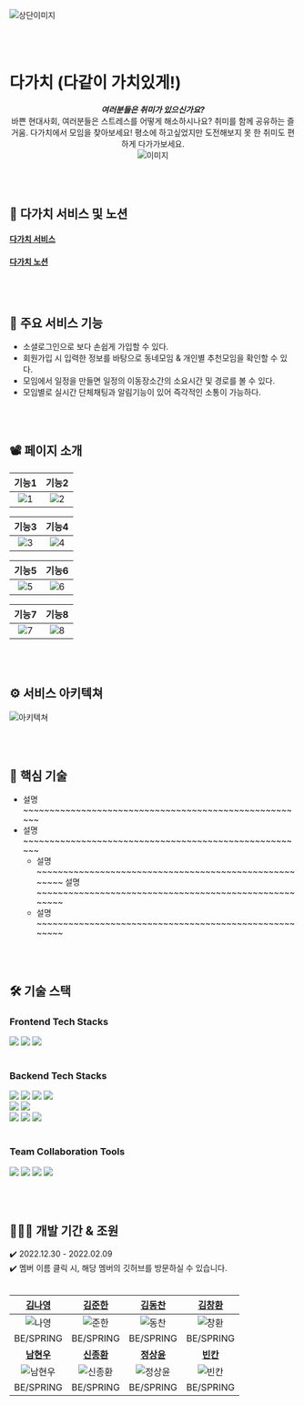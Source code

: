 ![상단이미지](https://github.com/newTypeo/dagachi/blob/master/githubImg/images.jpg?raw=true)

<br /> <br />

# 다가치 (다같이 가치있게!)
<div align=center>

***여러분들은 취미가 있으신가요?***  
바쁜 현대사회, 여러분들은 스트레스를 어떻게 해소하시나요?
취미를 함께 공유하는 즐거움. 다가치에서 모임을 찾아보세요!
평소에 하고싶었지만 도전해보지 못 한 취미도 편하게 다가가보세요.
<br />
![이미지](https://github.com/newTypeo/dagachi/blob/master/githubImg/images.jpg?raw=true)  
</div>

<br /> <br />

## 🔗 다가치 서비스 및 노션
#### [다가치 서비스]()
#### [다가치 노션](https://www.notion.so/6803054d29a34a60aa643c2b2d469c2f?v=6ef3c5f393b5482f88d7fd9819ee90b9&pvs=4)

<br /> <br />

## 📢 주요 서비스 기능
<ul>
  <li> 소셜로그인으로 보다 손쉽게 가입할 수 있다. </li>
  <li> 회원가입 시 입력한 정보를 바탕으로 동네모임 & 개인별 추천모임을 확인할 수 있다. </li>
  <li> 모임에서 일정을 만들면 일정의 이동장소간의 소요시간 및 경로를 볼 수 있다. </li>
  <li> 모임별로 실시간 단체채팅과 알림기능이 있어 즉각적인 소통이 가능하다. </li>
</ul>

<br /> <br />

## 📽 페이지 소개

| 기능1 | 기능2 |
|:------:|:------:|
| ![1](https://github.com/newTypeo/dagachi/blob/master/githubImg/images.jpg?raw=true) | ![2](https://github.com/newTypeo/dagachi/blob/master/githubImg/images.jpg?raw=true) |

| 기능3 | 기능4 |
|:------:|:------:|
| ![3](https://github.com/newTypeo/dagachi/blob/master/githubImg/images.jpg?raw=true) | ![4](https://github.com/newTypeo/dagachi/blob/master/githubImg/images.jpg?raw=true) |

| 기능5 | 기능6 |
|:------:|:------:|
| ![5](https://github.com/newTypeo/dagachi/blob/master/githubImg/images.jpg?raw=true) | ![6](https://github.com/newTypeo/dagachi/blob/master/githubImg/images.jpg?raw=true) |

| 기능7 | 기능8 |
|:------:|:------:|
| ![7](https://github.com/newTypeo/dagachi/blob/master/githubImg/images.jpg?raw=true) | ![8](https://github.com/newTypeo/dagachi/blob/master/githubImg/images.jpg?raw=true) |

<br /> <br />

## ⚙️ 서비스 아키텍쳐
![아키텍쳐](https://github.com/newTypeo/dagachi/blob/master/githubImg/images.jpg?raw=true)

<br /> <br />

## 📌 핵심 기술
- 설명~~~~~~~~~~~~~~~~~~~~~~~~~~~~~~~~~~~~~~~~~~~~~~~~~~~~~~
 - 설명~~~~~~~~~~~~~~~~~~~~~~~~~~~~~~~~~~~~~~~~~~~~~~~~~~~~~~
   - 설명~~~~~~~~~~~~~~~~~~~~~~~~~~~~~~~~~~~~~~~~~~~~~~~~~~~~~~
   설명~~~~~~~~~~~~~~~~~~~~~~~~~~~~~~~~~~~~~~~~~~~~~~~~~~~~~~
   - 설명~~~~~~~~~~~~~~~~~~~~~~~~~~~~~~~~~~~~~~~~~~~~~~~~~~~~~~

<br /> <br />

## 🛠 기술 스택

### Frontend Tech Stacks
<img src="https://img.shields.io/badge/html5-E34F26?style=for-the-badge&logo=html5&logoColor=white">  <img src="https://img.shields.io/badge/css-1572B6?style=for-the-badge&logo=css3&logoColor=white">  <img src="https://img.shields.io/badge/javascript-F7DF1E?style=for-the-badge&logo=javascript&logoColor=black">
<br /> <br />

### Backend Tech Stacks
<img src="https://img.shields.io/badge/java-007396?style=for-the-badge&logo=java&logoColor=white">  <img src="https://img.shields.io/badge/spring-6DB33F?style=for-the-badge&logo=spring&logoColor=white">  <img src="https://img.shields.io/badge/springboot-6DB33F?style=for-the-badge&logo=springboot&logoColor=white">   <img src="https://img.shields.io/badge/spring security-6DB33F?style=for-the-badge&logo=springsecurity&logoColor=white">
<br />
<img src="https://img.shields.io/badge/websocket-FFCD00?style=for-the-badge&logo=websocket&logoColor=white">   <img src="https://img.shields.io/badge/stomp-006272?style=for-the-badge&logo=stomp&logoColor=white">
<br />
<img src="https://img.shields.io/badge/oracle cloud-FF9900?style=for-the-badge&logo=oraclecloud&logoColor=white">  <img src="https://img.shields.io/badge/sql developer-569A31?style=for-the-badge&logo=sqldeveloper&logoColor=white">  <img src="https://img.shields.io/badge/sql-527FFF?style=for-the-badge&logo=sql&logoColor=white"> 
<br /> <br />
  
### Team Collaboration Tools
<img src="https://img.shields.io/badge/git-F05032?style=for-the-badge&logo=git&logoColor=white">  <img src="https://img.shields.io/badge/github-181717?style=for-the-badge&logo=github&logoColor=white">  <img src="https://img.shields.io/badge/notion-000000?style=for-the-badge&logo=notion&logoColor=white">   <img src="https://img.shields.io/badge/intellij-000000?style=for-the-badge&logo=intellijidea&logoColor=white">
<br />

</div>

<br /><br />

## 🧑🏻‍💻 개발 기간 & 조원
✔️ 2022.12.30 - 2022.02.09
<br />
✔️ 멤버 이름 클릭 시, 해당 멤버의 깃허브를 방문하실 수 있습니다.
<br /> <br />
<div align=center>

|  [김나영](https://github.com)  | [김준한](https://github.com) | [김동찬](https://github.com) | [김창환](https://github.com) |
|:---:|:---:|:---:|:---:|
| ![나영](https://github.com/newTypeo/dagachi/blob/master/src/main/webapp/resources/images/%EA%B9%80%EB%82%98%EC%98%81.png?raw=true) | ![준한](https://github.com/newTypeo/dagachi/blob/master/src/main/webapp/resources/images/%EA%B9%80%EC%A4%80%ED%95%9C.png?raw=true) | ![동찬](https://github.com/newTypeo/dagachi/blob/master/githubImg/images.jpg?raw=true) | ![창환](https://github.com/newTypeo/dagachi/blob/master/githubImg/images.jpg?raw=true) |
| BE/SPRING | BE/SPRING | BE/SPRING | BE/SPRING |
| **[남현우](https://github.com)** | **[신종환](https://github.com)** | **[정상윤](https://github.com)** | **[빈칸](https://github.com)** |
| ![남현우](https://github.com/newTypeo/dagachi/blob/master/githubImg/images.jpg?raw=true) | ![신종환](https://github.com/newTypeo/dagachi/blob/master/githubImg/images.jpg?raw=true) | ![정상윤](https://github.com/newTypeo/dagachi/blob/master/githubImg/images.jpg?raw=true) | ![빈칸](https://github.com/newTypeo/dagachi/blob/master/githubImg/images.jpg?raw=true) |
| BE/SPRING | BE/SPRING | BE/SPRING | BE/SPRING |
</div>
<br /> <br /> <br />
